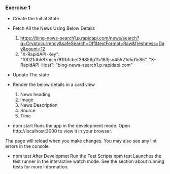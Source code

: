 ### Exercise 1 

 -   Create the Initial State 

 -   Fetch All the News Using Below Details
       1. https://bing-news-search1.p.rapidapi.com/news/search?q=Cryptocurrency&safeSearch=Off&textFormat=Raw&freshness=Day&count=12
	   2. "X-RapidAPI-Key": "f0021db587msh781fb1cbef39856p11c183jsn45521d5d1c85",
		  "X-RapidAPI-Host": "bing-news-search1.p.rapidapi.com"
 -    Update The state

 -    Render the below details in a card view 
       1.  News heading
	   2.  Image
	   3.  News Description
	   4.  Source
	   5.  Time

-   npm start
Runs the app in the development mode.
Open http://localhost:3000 to view it in your browser.

The page will reload when you make changes.
You may also see any lint errors in the console.




-   npm test
After Developmet Run the Test Scripts  npm test
Launches the test runner in the interactive watch mode.
See the section about running tests for more information.